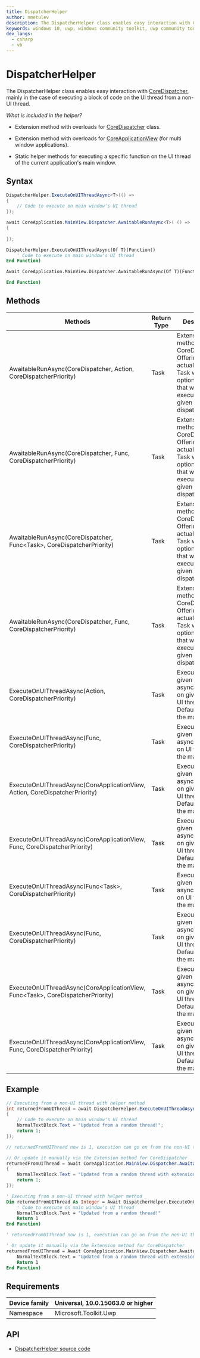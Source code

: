 ```yaml
---
title: DispatcherHelper
author: nmetulev
description: The DispatcherHelper class enables easy interaction with CoreDispatcher, mainly in the case of executing a block of code on the UI thread from a non-UI thread.
keywords: windows 10, uwp, windows community toolkit, uwp community toolkit, uwp toolkit, DispatcherHelper
dev_langs:
  - csharp
  - vb
---
```


# DispatcherHelper

The DispatcherHelper class enables easy interaction with [CoreDispatcher](https://msdn.microsoft.com/en-us/library/windows/apps/windows.ui.core.coredispatcher.aspx), mainly in the case of executing a block of code on the UI thread from a non-UI thread.

_What is included in the helper?_

- Extension method with overloads for [CoreDispatcher](https://msdn.microsoft.com/en-us/library/windows/apps/windows.ui.core.coredispatcher.aspx) class.

- Extension method with overloads for [CoreApplicationView](https://msdn.microsoft.com/en-us/library/windows/apps/windows.applicationmodel.core.coreapplicationview.aspx) (for multi window applications).

- Static helper methods for executing a specific function on the UI thread of the current application's main window.

## Syntax

```csharp
DispatcherHelper.ExecuteOnUIThreadAsync<T>(() =>
{
    // Code to execute on main window's UI thread
});

await CoreApplication.MainView.Dispatcher.AwaitableRunAsync<T>( () =>
{
    
});
```
```vb
DispatcherHelper.ExecuteOnUIThreadAsync(Of T)(Function()
    ' Code to execute on main window's UI thread
End Function)

Await CoreApplication.MainView.Dispatcher.AwaitableRunAsync(Of T)(Function()

End Function)
```

## Methods

| Methods | Return Type | Description |
| -- | -- | -- |
| AwaitableRunAsync(CoreDispatcher, Action, CoreDispatcherPriority) | Task | Extension method for CoreDispatcher. Offering an actual awaitable Task with optional result that will be executed on the given dispatcher |
| AwaitableRunAsync(CoreDispatcher, Func, CoreDispatcherPriority) | Task | Extension method for CoreDispatcher. Offering an actual awaitable Task with optional result that will be executed on the given dispatcher |
| AwaitableRunAsync(CoreDispatcher, Func<Task<T>>, CoreDispatcherPriority) | Task<T> | Extension method for CoreDispatcher. Offering an actual awaitable Task with optional result that will be executed on the given dispatcher |
| AwaitableRunAsync(CoreDispatcher, Func, CoreDispatcherPriority) | Task<T> | Extension method for CoreDispatcher. Offering an actual awaitable Task with optional result that will be executed on the given dispatcher |
| ExecuteOnUIThreadAsync(Action, CoreDispatcherPriority) | Task | Execute the given function asynchronously on given view's UI thread. Default view is the main view |
| ExecuteOnUIThreadAsync(Func, CoreDispatcherPriority) | Task | Execute the given function asynchronously on UI thread of the main view |
| ExecuteOnUIThreadAsync(CoreApplicationView, Action, CoreDispatcherPriority) | Task | Execute the given function asynchronously on given view's UI thread. Default view is the main view |
| ExecuteOnUIThreadAsync(CoreApplicationView, Func, CoreDispatcherPriority) | Task | Execute the given function asynchronously on given view's UI thread. Default view is the main view |
| ExecuteOnUIThreadAsync(Func<Task<T>>, CoreDispatcherPriority) | Task<T> | Execute the given function asynchronously on UI thread of the main view |
| ExecuteOnUIThreadAsync(Func<T>, CoreDispatcherPriority) | Task<T> | Execute the given function asynchronously on given view's UI thread. Default view is the main view |
| ExecuteOnUIThreadAsync(CoreApplicationView, Func<Task<T>>, CoreDispatcherPriority) | Task<T> | Execute the given function asynchronously on given view's UI thread. Default view is the main view |
| ExecuteOnUIThreadAsync(CoreApplicationView, Func, CoreDispatcherPriority) | Task<T> | Execute the given function asynchronously on given view's UI thread. Default view is the main view |

## Example

```csharp
// Executing from a non-UI thread with helper method
int returnedFromUIThread = await DispatcherHelper.ExecuteOnUIThreadAsync<int>(() =>
{
    // Code to execute on main window's UI thread
    NormalTextBlock.Text = "Updated from a random thread!";
    return 1;
});

// returnedFromUIThread now is 1, execution can go on from the non-UI thread

// Or update it manually via the Extension method for CoreDispatcher
returnedFromUIThread = await CoreApplication.MainView.Dispatcher.AwaitableRunAsync<int>(() =>
{
    NormalTextBlock.Text = "Updated from a random thread with extension method!";
    return 1;
});
```
```vb
' Executing from a non-UI thread with helper method
Dim returnedFromUIThread As Integer = Await DispatcherHelper.ExecuteOnUIThreadAsync(Of Integer)(Function()
    ' Code to execute on main window's UI thread
    NormalTextBlock.Text = "Updated from a random thread!"
    Return 1
End Function)

' returnedFromUIThread now is 1, execution can go on from the non-UI thread

' Or update it manually via the Extension method for CoreDispatcher
returnedFromUIThread = Await CoreApplication.MainView.Dispatcher.AwaitableRunAsync(Of Integer)(Function()
    NormalTextBlock.Text = "Updated from a random thread with extension method!"
    Return 1
End Function)
```

## Requirements

| Device family | Universal, 10.0.15063.0 or higher |
| --- | --- |
| Namespace | Microsoft.Toolkit.Uwp |

## API

* [DispatcherHelper source code](https://github.com/Microsoft/UWPCommunityToolkit/blob/master/Microsoft.Toolkit.Uwp/Helpers/DispatcherHelper.cs)
